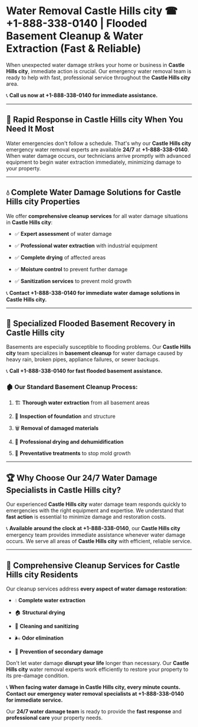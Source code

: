 # Water Removal Castle Hills city ☎ +1-888-338-0140 | Flooded Basement Cleanup & Water Extraction (Fast & Reliable)

When unexpected water damage strikes your home or business in **Castle Hills city**, immediate action is crucial. Our emergency water removal team is ready to help with fast, professional service throughout the **Castle Hills city** area. 

📞 **Call us now at +1-888-338-0140 for immediate assistance.**
---
## 🚀 Rapid Response in Castle Hills city When You Need It Most
Water emergencies don't follow a schedule. That's why our **Castle Hills city** emergency water removal experts are available **24/7** at **+1-888-338-0140**. When water damage occurs, our technicians arrive promptly with advanced equipment to begin water extraction immediately, minimizing damage to your property.
---
## 💧 Complete Water Damage Solutions for Castle Hills city Properties
We offer **comprehensive cleanup services** for all water damage situations in **Castle Hills city**:
- ✅ **Expert assessment** of water damage  
- ✅ **Professional water extraction** with industrial equipment  
- ✅ **Complete drying** of affected areas  
- ✅ **Moisture control** to prevent further damage  
- ✅ **Sanitization services** to prevent mold growth  
📞 **Contact +1-888-338-0140 for immediate water damage solutions in Castle Hills city.**
---
## 🌊 Specialized Flooded Basement Recovery in Castle Hills city
Basements are especially susceptible to flooding problems. Our **Castle Hills city** team specializes in **basement cleanup** for water damage caused by heavy rain, broken pipes, appliance failures, or sewer backups. 
📞 **Call +1-888-338-0140 for fast flooded basement assistance.**
### 🏚️ Our Standard Basement Cleanup Process:
1. 🏗️ **Thorough water extraction** from all basement areas  
2. 🔎 **Inspection of foundation** and structure  
3. 🗑️ **Removal of damaged materials**  
4. 💨 **Professional drying and dehumidification**  
5. 🚫 **Preventative treatments** to stop mold growth  
---
## 🏆 Why Choose Our 24/7 Water Damage Specialists in Castle Hills city?
Our experienced **Castle Hills city** water damage team responds quickly to emergencies with the right equipment and expertise. We understand that **fast action** is essential to minimize damage and restoration costs.
📞 **Available around the clock at +1-888-338-0140**, our **Castle Hills city** emergency team provides immediate assistance whenever water damage occurs. We serve all areas of **Castle Hills city** with efficient, reliable service.
---
## 🧹 Comprehensive Cleanup Services for Castle Hills city Residents
Our cleanup services address **every aspect of water damage restoration**:
- 💧 **Complete water extraction**  
- 🏠 **Structural drying**  
- 🧼 **Cleaning and sanitizing**  
- 🌬️ **Odor elimination**  
- 🚫 **Prevention of secondary damage**  
Don't let water damage **disrupt your life** longer than necessary. Our **Castle Hills city** water removal experts work efficiently to restore your property to its pre-damage condition.
📞 **When facing water damage in Castle Hills city, every minute counts. Contact our emergency water removal specialists at +1-888-338-0140 for immediate service.**
Our **24/7 water damage team** is ready to provide the **fast response** and **professional care** your property needs.

